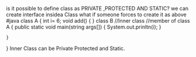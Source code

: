 is it possible to define class as PRIVATE ,PROTECTED AND STATIC?
we can create interface insidea Class
what if someone forces to create it as above
#java
class A
{
int i= 6;
  void add()
  {
  }
    class B //Inner class //member of class A
    {
      public static void main(string args[])
      {
      System.out.prinltn(i);
      }
      
    }
}
Inner Class can be Private Protected and Static.
